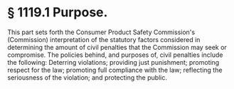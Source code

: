 # § 1119.1   Purpose.

This part sets forth the Consumer Product Safety Commission's (Commission) interpretation of the statutory factors considered in determining the amount of civil penalties that the Commission may seek or compromise. The policies behind, and purposes of, civil penalties include the following: Deterring violations; providing just punishment; promoting respect for the law; promoting full compliance with the law; reflecting the seriousness of the violation; and protecting the public.




